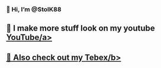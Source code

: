 ### 👋 Hi, I’m @StolK88


## 👀 I make more stuff look on my youtube <a href="https://www.youtube.com/user/mtacstolk/videos">YouTube/a>
## 💞️ Also check out my <b href="https://stolk.tebex.io/category/qb-scripts-by-stolk">Tebex/b>
